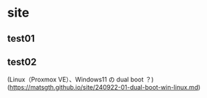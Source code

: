 # site

## test01
## test02


(Linux（Proxmox VE）、Windows11 の dual boot ？)(https://matsgth.github.io/site/240922-01-dual-boot-win-linux.md)
